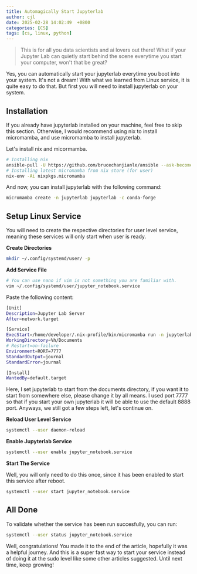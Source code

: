 ```yaml
---
title: Automagically Start Jupyterlab
author: cjl
date: 2025-02-28 14:02:49  +0800
categories: [CS]
tags: [cs, linux, python]
---
```


> This is for all you data scientists and ai lovers out there!
> What if your Jupyter Lab can quietly start behind the scene
> everytime you start your computer, won't that be great?


Yes, you can automatically start your jupyterlab everytime you boot into
your system. It's not a dream! With what we learned from Linux service,
it is quite easy to do that. But first you will need to install jupyterlab
on your system.

## Installation

If you already have jupyterlab installed on your machine, feel free to skip
this section. Otherwise, I would recommend using nix to install micromamba,
and use micromamba to install jupyterlab.  

Let's install nix and micormamba.  

```bash
# Installing nix
ansible-pull -U https://github.com/brucechanjianle/ansible --ask-become-pass --tags nix
# Installing latest micromamba from nix store (for user)
nix-env -Ai nixpkgs.micromamba
```

And now, you can install jupyterlab with the following command:  

```bash
micromamba create -n jupyterlab jupyterlab -c conda-forge
```

## Setup Linux Service

You will need to create the respective directories for user level service,
meaning these services will only start when user is ready.  

**Create Directories**  
```bash
mkdir ~/.config/systemd/user/ -p
```

**Add Service File**  

```bash
# You can use nano if vim is not something you are familiar with.
vim ~/.config/systemd/user/jupyter_notebook.service 
```

Paste the following content:
```bash
[Unit]
Description=Jupyter Lab Server
After=network.target

[Service]
ExecStart=/home/developer/.nix-profile/bin/micromamba run -n jupyterlab jupyter lab --port 7777 --no-browser
WorkingDirectory=%h/Documents
# Restart=on-failure
Environment=RORT=7777
StandardOutput=journal
StandardError=journal

[Install]
WantedBy=default.target
```


Here, I set jupyterlab to start from the documents directory,
if you want it to start from somewhere else, please change it by all means.
I used port 7777 so that if you start your own jupyterlab it will be able
to use the default 8888 port. Anyways, we still got a few steps left, let's
continue on.  


**Reload User Level Service**  

```bash
systemctl --user daemon-reload
```

**Enable Jupyterlab Service**  

```bash
systemctl --user enable jupyter_notebook.service
```

**Start The Service**  

Well, you will only need to do this once, since it has been enabled to 
start this service after reboot.

```bash
systemctl --user start jupyter_notebook.service
```

## All Done

To validate whether the service has been run succesfully, you can run:  

```bash
systemctl --user status jupyter_notebook.service
```

Well, congratulations! You made it to the end of the article, hopefully it
was a helpful journey. And this is a super fast way to start your service
instead of doing it at the sudo level like some other articles suggested.
Until next time, keep growing!
